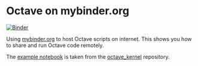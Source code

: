 # Octave on mybinder.org

[![Binder](https://mybinder.org/static/images/badge_logo.svg)](https://mybinder.org/v2/gh/drtingli/octave/master?filepath=index.ipynb)

Using [mybinder.org](https://mybinder.org/) to host Octave scripts on internet.
This shows you how to share and run Octave code remotely.

The [example notebook](index.ipynb) is taken from the [octave_kernel](https://github.com/Calysto/octave_kernel) repository.
